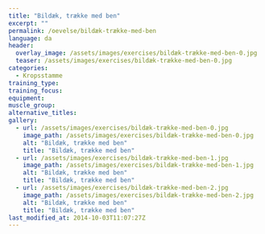 ```yaml
---
title: "Bildæk, trække med ben"
excerpt: ""
permalink: /oevelse/bildæk-trække-med-ben
language: da
header:
  overlay_image: /assets/images/exercises/bildæk-trække-med-ben-0.jpg
  teaser: /assets/images/exercises/bildæk-trække-med-ben-0.jpg
categories:
  - Kropsstamme
training_type: 
training_focus: 
equipment:
muscle_group:
alternative_titles:
gallery:
  - url: /assets/images/exercises/bildæk-trække-med-ben-0.jpg
    image_path: /assets/images/exercises/bildæk-trække-med-ben-0.jpg
    alt: "Bildæk, trække med ben"
    title: "Bildæk, trække med ben"
  - url: /assets/images/exercises/bildæk-trække-med-ben-1.jpg
    image_path: /assets/images/exercises/bildæk-trække-med-ben-1.jpg
    alt: "Bildæk, trække med ben"
    title: "Bildæk, trække med ben"
  - url: /assets/images/exercises/bildæk-trække-med-ben-2.jpg
    image_path: /assets/images/exercises/bildæk-trække-med-ben-2.jpg
    alt: "Bildæk, trække med ben"
    title: "Bildæk, trække med ben"
last_modified_at: 2014-10-03T11:07:27Z
---
```



